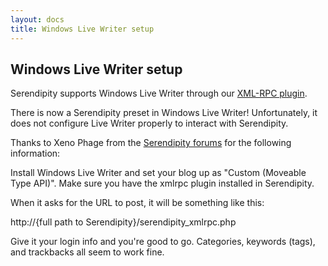 ```yaml
---
layout: docs
title: Windows Live Writer setup
---
```


## Windows Live Writer setup

Serendipity supports Windows Live Writer through our [XML-RPC plugin](http://spartacus.s9y.org/cvs/additional_plugins/serendipity_event_xmlrpc.zip).

There is now a Serendipity preset in Windows Live Writer! Unfortunately, it does not configure Live Writer properly to interact with Serendipity.

Thanks to Xeno Phage from the [Serendipity forums](http://board.s9y.org) for the following information:

Install Windows Live Writer and set your blog up as "Custom (Moveable Type API)". Make sure you have the xmlrpc plugin installed in Serendipity.

When it asks for the URL to post, it will be something like this:

http://{full path to Serendipity}/serendipity\_xmlrpc.php

Give it your login info and you're good to go. Categories, keywords (tags), and trackbacks all seem to work fine.
